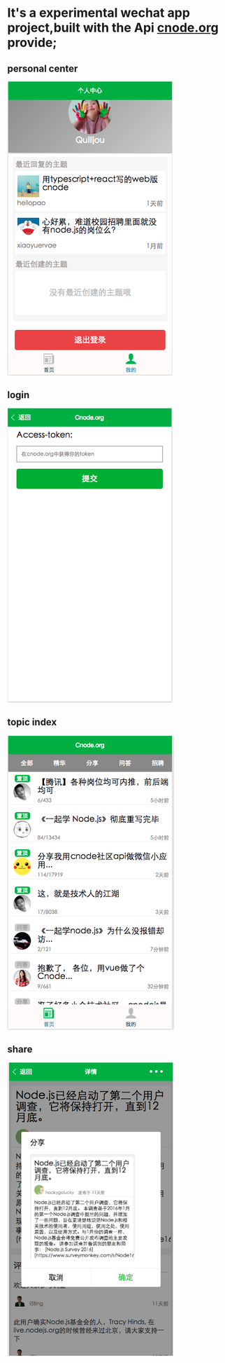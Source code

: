 # It's a experimental wechat app project,built with the Api [cnode.org](https://cnodejs.org/api) provide;
## personal center
![](./screenshots/my.png)
## login
![](./screenshots/login.png)
## topic index
![](./screenshots/topic.png)
## share
![](./screenshots/share.png)